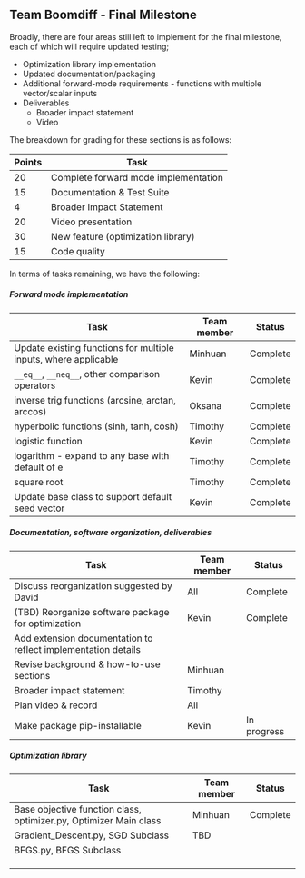 ## Team Boomdiff - Final Milestone

Broadly, there are four areas still left to implement for the final milestone, each of which will require updated testing;

- Optimization library implementation
- Updated documentation/packaging
- Additional forward-mode requirements - functions with multiple vector/scalar inputs
- Deliverables
  - Broader impact statement
  - Video

The breakdown for grading for these sections is as follows:

| Points | Task                                 |
| ------ | ------------------------------------ |
| 20     | Complete forward mode implementation |
| 15     | Documentation & Test Suite           |
| 4      | Broader Impact Statement             |
| 20     | Video presentation                   |
| 30     | New feature (optimization library)   |
| 15     | Code quality                         |

In terms of tasks remaining, we have the following:

##### Forward mode implementation

| Task                                                         | Team member | Status   |
| ------------------------------------------------------------ | ----------- | -------- |
| Update existing functions for multiple inputs, where applicable | Minhuan     | Complete |
| `__eq__`, `__neq__`, other comparison operators              | Kevin       | Complete |
| inverse trig functions (arcsine, arctan, arccos)             | Oksana      | Complete |
| hyperbolic functions (sinh, tanh, cosh)                      | Timothy     | Complete |
| logistic function                                            | Kevin       | Complete |
| logarithm - expand to any base with default of e             | Timothy     | Complete |
| square root                                                  | Timothy     | Complete |
| Update base class to support default seed vector             | Kevin       | Complete |

##### Documentation, software organization, deliverables

| Task                                                         | Team member | Status      |
| ------------------------------------------------------------ | ----------- | ----------- |
| Discuss reorganization suggested by David                    | All         | Complete    |
| (TBD) Reorganize software package for optimization           | Kevin       | Complete    |
| Add extension documentation to reflect implementation details |             |             |
| Revise background & how-to-use sections                      | Minhuan     |             |
| Broader impact statement                                     | Timothy     |             |
| Plan video & record                                          | All         |             |
| Make package pip-installable                                 | Kevin       | In progress |


##### Optimization library

| Task                                                         | Team member | Status |
| ------------------------------------------------------------ | ----------- | ------ |
| Base objective function class, optimizer.py, Optimizer Main class | Minhuan     | Complete   |
| Gradient_Descent.py, SGD Subclass                            |  TBD        |        |
| BFGS.py, BFGS Subclass                                       |             |        |
|                                                              |             |        |
|                                                              |             |        |
|                                                              |             |        |

